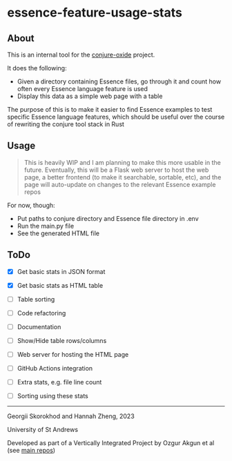 # essence-feature-usage-stats

## About

This is an internal tool for the [conjure-oxide](https://github.com/conjure-cp/conjure-oxide) project.

It does the following:
- Given a directory containing Essence files, go through it and count how often every Essence language feature is used
- Display this data as a simple web page with a table

The purpose of this is to make it easier to find Essence examples to test specific Essence language features, which should be useful over the course of rewriting the conjure tool stack in Rust


## Usage

> This is heavily WIP and I am planning to make this more usable in the future.
> Eventually, this will be a Flask web server to host the web page, a better frontend (to make it searchable, sortable, etc), and the page will auto-update on changes to the relevant Essence example repos

For now, though:

- Put paths to conjure directory and Essence file directory in .env
- Run the main.py file
- See the generated HTML file


## ToDo

- [x] Get basic stats in JSON format
- [x] Get basic stats as HTML table
- [ ] Table sorting
- [ ] Code refactoring
- [ ] Documentation
- [ ] Show/Hide table rows/columns
- [ ] Web server for hosting the HTML page
- [ ] GitHub Actions integration
- [ ] Extra stats, e.g. file line count
- [ ] Sorting using these stats


------------------------------------------

Georgii Skorokhod and Hannah Zheng, 2023

University of St Andrews

Developed as part of a Vertically Integrated Project by Ozgur Akgun et al (see [main repos](https://github.com/conjure-cp))
